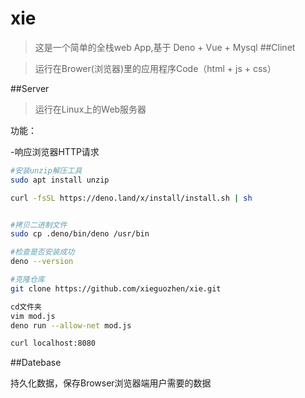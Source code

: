 # xie

>这是一个简单的全栈web App,基于 Deno + Vue + Mysql
##Clinet

>运行在Brower(浏览器)里的应用程序Code（html + js + css）

##Server

>运行在Linux上的Web服务器

功能：

-响应浏览器HTTP请求

```sh
#安装unzip解压工具
sudo apt install unzip

curl -fsSL https://deno.land/x/install/install.sh | sh 


#拷贝二进制文件
sudo cp .deno/bin/deno /usr/bin

#检查是否安装成功
deno --version

#克隆仓库
git clone https://github.com/xieguozhen/xie.git

cd文件夹
vim mod.js
deno run --allow-net mod.js

curl localhost:8080
```

##Datebase

 持久化数据，保存Browser浏览器端用户需要的数据
